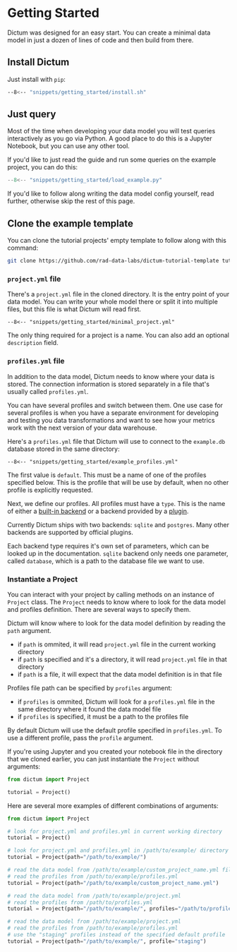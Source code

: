 # Getting Started

Dictum was designed for an easy start. You can create a minimal data model in just
a dozen of lines of code and then build from there.


## Install Dictum

Just install with `pip`:

```bash
--8<-- "snippets/getting_started/install.sh"
```


## Just query

Most of the time when developing your data model you will test queries interactively as
you go via Python. A good place to do this is a Jupyter Notebook, but you can use any
other tool.

If you'd like to just read the guide and run some queries on the example project, you
can do this:

```py
--8<-- "snippets/getting_started/load_example.py"
```

If you'd like to follow along writing the data model config yourself, read further,
otherwise skip the rest of this page.


## Clone the example template

You can clone the tutorial projects' empty template to follow along with this command:

```sh
git clone https://github.com/rad-data-labs/dictum-tutorial-template tutorial
```

### `project.yml` file

There's a `project.yml` file in the cloned directory. It is the entry point of your data
model. You can write your whole model there or split it into multiple files, but this
file is what Dictum will read first.

```{ .yaml title=project.yml }
--8<-- "snippets/getting_started/minimal_project.yml"
```

The only thing required for a project is a name. You can also add an optional
`description` field.

### `profiles.yml` file

In addition to the data model, Dictum needs to know where your data is stored.
The connection information is stored separately in a file that's usually called
`profiles.yml`.

You can have several profiles and switch between them. One use case for several profiles
is when you have a separate environment for developing and testing you data transformations
and want to see how your metrics work with the next version of your data warehouse.

Here's a `profiles.yml` file that Dictum will use to connect to the `example.db`
database stored in the same directory:

```{ .yaml title=profiles.yml }
--8<-- "snippets/getting_started/example_profiles.yml"
```

The first value is `default`. This must be a name of one of the profiles specified below.
This is the profile that will be use by default, when no other profile is explicitly
requested.

Next, we define our profiles. All profiles must have a `type`. This is the name of either
a [built-in backend](../reference/backends.md) or a backend provided by a
[plugin](../reference/plugins.md).

Currently Dictum ships with two backends: `sqlite` and `postgres`. Many other backends
are supported by official plugins.

Each backend type requires it's own set of parameters, which can be looked up in the
documentation. `sqlite` backend only needs one parameter, called `database`, which is
a path to the database file we want to use.

### Instantiate a Project

You can interact with your project by calling methods on an instance of `Project` class.
The `Project` needs to know where to look for the data model and profiles definition.
There are several ways to specify them.

Dictum will know where to look for the data model definition by reading the `path`
argument.

- if `path` is ommited, it will read `project.yml` file in the current working directory
- if `path` is specified and it's a directory, it will read `project.yml` file in that directory
- if `path` is a file, it will expect that the data model definition is in that file

Profiles file path can be specified by `profiles` argument:

- if `profiles` is ommited, Dictum will look for a `profiles.yml` file in the same directory where it found the data model file
- if `profiles` is specified, it must be a path to the profiles file

By default Dictum will use the default profile specified in `profiles.yml`. To use a
different profile, pass the `profile` argument.

If you're using Jupyter and you created your notebook file in the directory that we cloned
earlier, you can just instantiate the `Project` without arguments:

```py
from dictum import Project

tutorial = Project()
```

Here are several more examples of different combinations of arguments:

```py
from dictum import Project

# look for project.yml and profiles.yml in current working directory
tutorial = Project()

# look for project.yml and profiles.yml in /path/to/example/ directory
tutorial = Project(path="/path/to/example/")

# read the data model from /path/to/example/custom_project_name.yml file
# read the profiles from /path/to/example/profiles.yml
tutorial = Project(path="/path/to/example/custom_project_name.yml")

# read the data model from /path/to/example/project.yml
# read the profiles from /path/to/profiles.yml
tutorial = Project(path="/path/to/example/", profiles="/path/to/profiles.yml")

# read the data model from /path/to/example/project.yml
# read the profiles from /path/to/example/profiles.yml
# use the "staging" profiles instead of the specified default profile
tutorial = Project(path="/path/to/example/", profile="staging")
```
